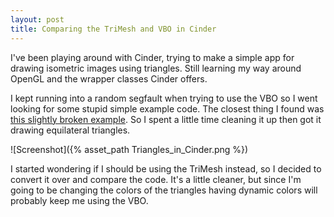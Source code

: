 ```yaml
---
layout: post
title: Comparing the TriMesh and VBO in Cinder
---
```

I've been playing around with Cinder, trying to make a simple app for drawing
isometric images using triangles. Still learning my way around OpenGL and the
wrapper classes Cinder offers.

I kept running into a random segfault when trying to use the VBO so I went
looking for some stupid simple example code. The closest thing I found was
[this slightly broken example](https://forum.libcinder.org/topic/vbomesh-problem).
So I spent a little time cleaning it up then got it drawing equilateral
triangles.

![Screenshot]({% asset_path Triangles_in_Cinder.png %})

I started wondering if I should be using the TriMesh instead, so I
decided to convert it over and compare the code. It's a little cleaner, but
since I'm going to be changing the colors of the triangles having dynamic colors
will probably keep me using the VBO.

<script src="https://gist.github.com/drewish/cd582c6415bf8c0ba0a1.js"></script>
